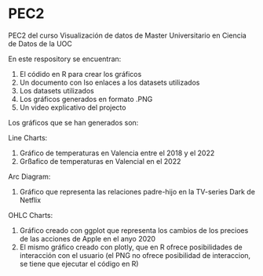 # PEC2
PEC2 del curso Visualización de datos de Master Universitario en Ciencia de Datos de la UOC

En este respository se encuentran:
1) El códido en R para crear los gráficos
2) Un documento con lso enlaces a los datasets utilizados
3) Los datasets utilizados
4) Los gráficos generados en formato .PNG
5) Un video explicativo del projecto 

Los gráficos que se han generados son:

Line Charts:
1) Gráfico de temperaturas en Valencia entre el 2018 y el 2022
2) Grßafico de temperaturas en Valencial en el 2022

Arc Diagram:
1) Gráfico que representa las relaciones padre-hijo en la TV-series Dark de Netflix

OHLC Charts:
1) Gráfico creado con ggplot que representa los cambios de los precioes de las acciones de Apple en el anyo 2020
2) El mismo gráfico creado con plotly, que en R ofrece posibilidades de interacción con el usuario (el PNG no ofrece posibilidad de interaccion, se tiene que ejecutar el código en R)
